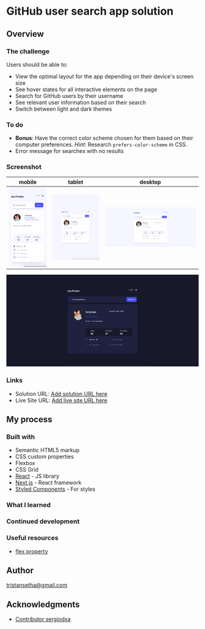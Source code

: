 # GitHub user search app solution

## Overview

### The challenge

Users should be able to:

- View the optimal layout for the app depending on their device's screen size
- See hover states for all interactive elements on the page
- Search for GitHub users by their username
- See relevant user information based on their search
- Switch between light and dark themes

### To do
- **Bonus**: Have the correct color scheme chosen for them based on their computer preferences. _Hint_: Research `prefers-color-scheme` in CSS. 
- Error message for searches with no results


### Screenshot

mobile    | tablet |  desktop                   
:-------------------------:|:---:|:-------------------------:
![mobile-ss](screenshot-mobile.png)| ![mobile-ss](screenshot-tablet.png)|  ![mobile-ss](screenshot-desktop.png)

![mobile-ss](screenshot-desktop-dark.png)


### Links

- Solution URL: [Add solution URL here](https://your-solution-url.com)
- Live Site URL: [Add live site URL here](https://your-live-site-url.com)

## My process

### Built with

- Semantic HTML5 markup
- CSS custom properties
- Flexbox
- CSS Grid
- [React](https://reactjs.org/) - JS library
- [Next.js](https://nextjs.org/) - React framework
- [Styled Components](https://styled-components.com/) - For styles


### What I learned

### Continued development

### Useful resources

- [flex property](https://developer.mozilla.org/en-US/docs/Web/CSS/flex) 



## Author

tristansetha@gmail.com


## Acknowledgments

- [ Contributor sergiodxa ](https://github.com/vercel/swr/issues/254) 

